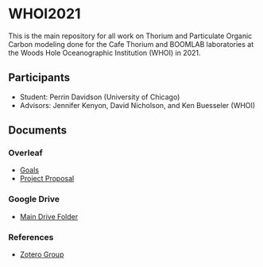 # WHOI2021
This is the main repository for all work on Thorium and Particulate Organic Carbon modeling done for the Cafe Thorium and BOOMLAB laboratories at the Woods Hole Oceanographic Institution (WHOI) in 2021.

## Participants
- Student: Perrin Davidson (University of Chicago)
- Advisors: Jennifer Kenyon, David Nicholson, and Ken Buesseler (WHOI)

## Documents
### Overleaf
- [Goals](https://www.overleaf.com/read/fpsrywmqkqvk)
- [Project Proposal](https://www.overleaf.com/read/pgkxfrdfcxjk)

### Google Drive
- [Main Drive Folder](https://drive.google.com/drive/folders/1sx-kzcXnX-NG_7OX5Bp5l_33ei3qgrRS?usp=sharing)

### References
- [Zotero Group](https://www.zotero.org/groups/4304376/global_th234_modeling_whoi2021)
